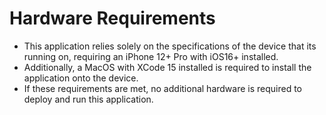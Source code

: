# Hardware Requirements
  * This application relies solely on the specifications of the device that its running on, requiring an iPhone 12+ Pro with iOS16+ installed. 
  * Additionally, a MacOS with XCode 15 installed is required to install the application onto the device.
  * If these requirements are met, no additional hardware is required to deploy and run this application.
